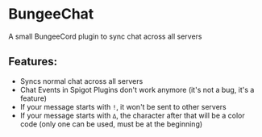 # BungeeChat
A small BungeeCord plugin to sync chat across all servers

## Features:
- Syncs normal chat across all servers
- Chat Events in Spigot Plugins don't work anymore (it's not a bug, it's a feature)
- If your message starts with `!`, it won't be sent to other servers
- If your message starts with `∆`, the character after that will be a color code (only one can be used, must be at the beginning)
